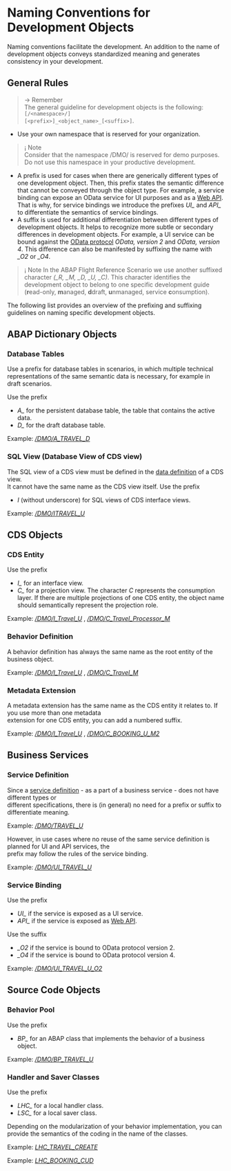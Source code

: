 # Naming Conventions for Development Objects

Naming conventions facilitate the development. An addition to the name of development objects conveys
standardized meaning and generates consistency in your development.

## General Rules


> &rarr; Remember <br>
> The general guideline for development objects is the following: `[/<namespace>/]` <br>
> `[<prefix>]_<object_name>_[<suffix>]`.


- Use your own namespace that is reserved for your organization.

> &iexcl; Note <br>
> Consider that the namespace /DMO/ is reserved for demo purposes. Do not use this namespace in
> your productive development.

- A prefix is used for cases when there are generically different types of one development object. Then, this
prefix states the semantic difference that cannot be conveyed through the object type.
For example, a service binding can expose an OData service for UI purposes and as a [Web API](https://help.sap.com/doc/3750bcdf7b8045e18f1b759e6d2b000b/Cloud/en-US/ABAP_RESTful_Programming_Model_EN.pdf#page=1039).
That is why, for service bindings we introduce the prefixes *UI_* and *API_* to differentiate the semantics of
service bindings.
- A suffix is used for additional differentiation between different types of development objects. It helps to
recognize more subtle or secondary differences in development objects.
For example, a UI service can be bound against the [OData protocol](https://help.sap.com/doc/3750bcdf7b8045e18f1b759e6d2b000b/Cloud/en-US/ABAP_RESTful_Programming_Model_EN.pdf#page=1031) *OData, version 2* and
*OData, version 4*. This difference can also be manifested by suffixing the name with *_O2* or *_O4*.

> &iexcl; Note
> In the ABAP Flight Reference Scenario we use another suffixed character *(_R, _M, _D, _U, _C)*. This
> character identifies the development object to belong to one specific development guide (**r**ead-only,
> **m**anaged, **d**draft, **u**nmanaged, service **c**onsumption).

The following list provides an overview of the prefixing and suffixing guidelines on naming specific development objects.

## ABAP Dictionary Objects

### Database Tables

Use a prefix for database tables in scenarios, in which multiple technical representations of the same semantic data is necessary, for example in draft scenarios.

Use the prefix

- *A_* for the persistent database table, the table that contains the active data.
- *D_* for the draft database table.

Example: [_/DMO/A_TRAVEL_D_](https://help.sap.com/doc/3750bcdf7b8045e18f1b759e6d2b000b/Cloud/en-US/ABAP_RESTful_Programming_Model_EN.pdf#page=455)

### SQL View (Database View of CDS view)

The SQL view of a CDS view must be defined in the [data definition](https://help.sap.com/doc/3750bcdf7b8045e18f1b759e6d2b000b/Cloud/en-US/ABAP_RESTful_Programming_Model_EN.pdf#page=1025) of a CDS view. <br> 
It cannot have the same name as the CDS view itself. Use the prefix

- *I* (without underscore) for SQL views of CDS interface views.

Example: [_/DMO/ITRAVEL_U_](https://help.sap.com/doc/3750bcdf7b8045e18f1b759e6d2b000b/Cloud/en-US/ABAP_RESTful_Programming_Model_EN.pdf) 

## CDS Objects

### CDS Entity

Use the prefix

- *I_* for an interface view.
- *C_* for a projection view. The character *C* represents the consumption layer. If there are multiple projections
of one CDS entity, the object name should semantically represent the projection role.

Example: [_/DMO/I_Travel_U_](https://help.sap.com/doc/3750bcdf7b8045e18f1b759e6d2b000b/Cloud/en-US/ABAP_RESTful_Programming_Model_EN.pdf#page=357) , [_/DMO/C_Travel_Processor_M_](https://help.sap.com/doc/3750bcdf7b8045e18f1b759e6d2b000b/Cloud/en-US/ABAP_RESTful_Programming_Model_EN.pdf#page=327)

### Behavior Definition

A behavior definition has always the same name as the root entity of the business object.

Example: [_/DMO/I_Travel_U_](https://help.sap.com/doc/3750bcdf7b8045e18f1b759e6d2b000b/Cloud/en-US/ABAP_RESTful_Programming_Model_EN.pdf#page=357) , [_/DMO/C_Travel_M_](https://help.sap.com/doc/3750bcdf7b8045e18f1b759e6d2b000b/Cloud/en-US/ABAP_RESTful_Programming_Model_EN.pdf#page=991)

### Metadata Extension

A metadata extension has the same name as the CDS entity it relates to. If you use more than one metadata<br>
extension for one CDS entity, you can add a numbered suffix.

Example: [_/DMO/I_Travel_U_](https://help.sap.com/doc/3750bcdf7b8045e18f1b759e6d2b000b/Cloud/en-US/ABAP_RESTful_Programming_Model_EN.pdf#page=357) , [_/DMO/C_BOOKING_U_M2_](https://help.sap.com/doc/3750bcdf7b8045e18f1b759e6d2b000b/Cloud/en-US/ABAP_RESTful_Programming_Model_EN.pdf#page=991)

## Business Services

### Service Definition

Since a [service definition](https://help.sap.com/doc/3750bcdf7b8045e18f1b759e6d2b000b/Cloud/en-US/ABAP_RESTful_Programming_Model_EN.pdf#page=1021) - as a part of a business service - does not have different types or <br>
different specifications, there is (in general) no need for a prefix or suffix to differentiate meaning.

Example: [_/DMO/TRAVEL_U_](https://help.sap.com/doc/3750bcdf7b8045e18f1b759e6d2b000b/Cloud/en-US/ABAP_RESTful_Programming_Model_EN.pdf#page=435)

However, in use cases where no reuse of the same service definition is planned for UI and API services, the <br>
prefix may follow the rules of the service binding.

Example: [_/DMO/UI_TRAVEL_U_](https://help.sap.com/doc/3750bcdf7b8045e18f1b759e6d2b000b/Cloud/en-US/ABAP_RESTful_Programming_Model_EN.pdf#page=991)

### Service Binding

Use the prefix
- *UI_* if the service is exposed as a UI service.
- *API_* if the service is exposed as [Web API](https://help.sap.com/doc/3750bcdf7b8045e18f1b759e6d2b000b/Cloud/en-US/ABAP_RESTful_Programming_Model_EN.pdf#page=1039).

Use the suffix
- *_O2* if the service is bound to OData protocol version 2.
- *_O4* if the service is bound to OData protocol version 4.

Example: [_/DMO/UI_TRAVEL_U_O2_](https://help.sap.com/doc/3750bcdf7b8045e18f1b759e6d2b000b/Cloud/en-US/ABAP_RESTful_Programming_Model_EN.pdf#page=992)

## Source Code Objects

### Behavior Pool
Use the prefix

- *BP_* for an ABAP class that implements the behavior of a business object.

Example: [_/DMO/BP_TRAVEL_U_](https://help.sap.com/doc/3750bcdf7b8045e18f1b759e6d2b000b/Cloud/en-US/ABAP_RESTful_Programming_Model_EN.pdf#page=378)

### Handler and Saver Classes
Use the prefix

- *LHC_* for a local handler class.
- *LSC_* for a local saver class.

Depending on the modularization of your behavior implementation, you can provide the semantics of the coding in the name of the classes.

Example: [_LHC_TRAVEL_CREATE_](https://help.sap.com/doc/3750bcdf7b8045e18f1b759e6d2b000b/Cloud/en-US/ABAP_RESTful_Programming_Model_EN.pdf#page=992)

Example: [_LHC_BOOKING_CUD_](https://help.sap.com/doc/3750bcdf7b8045e18f1b759e6d2b000b/Cloud/en-US/ABAP_RESTful_Programming_Model_EN.pdf#page=992)
